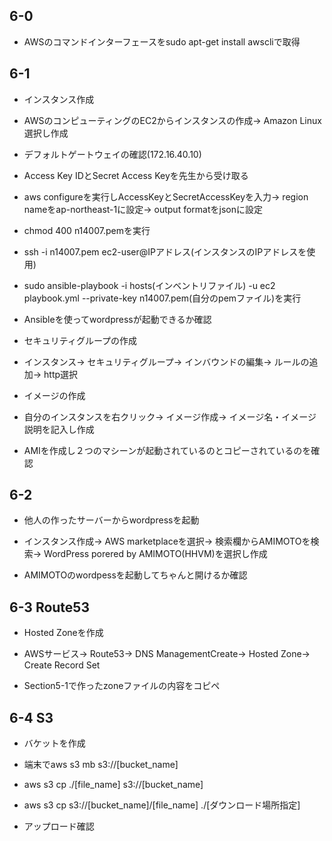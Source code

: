 ## 6-0    




* AWSのコマンドインターフェースをsudo apt-get install awscliで取得


## 6-1



* インスタンス作成

* AWSのコンピューティングのEC2からインスタンスの作成→ Amazon Linux選択し作成

* デフォルトゲートウェイの確認(172.16.40.10)

* Access Key IDとSecret Access Keyを先生から受け取る

* aws configureを実行しAccessKeyとSecretAccessKeyを入力→ region nameをap-northeast-1に設定→ output formatをjsonに設定

* chmod 400 n14007.pemを実行

* ssh -i n14007.pem ec2-user@IPアドレス(インスタンスのIPアドレスを使用)

* sudo ansible-playbook -i hosts(インベントリファイル) -u ec2 playbook.yml --private-key n14007.pem(自分のpemファイル)を実行

* Ansibleを使ってwordpressが起動できるか確認


* セキュリティグループの作成

* インスタンス→ セキュリティグループ→ インバウンドの編集→ ルールの追加→ 
http選択

* イメージの作成

* 自分のインスタンスを右クリック→ イメージ作成→ イメージ名・イメージ説明を記入し作成

* AMIを作成し２つのマシーンが起動されているのとコピーされているのを確認


##  6-2 




* 他人の作ったサーバーからwordpressを起動

* インスタンス作成→ AWS marketplaceを選択→ 検索欄からAMIMOTOを検索→ WordPress porered by AMIMOTO(HHVM)を選択し作成

* AMIMOTOのwordpessを起動してちゃんと開けるか確認

##  6-3 Route53

* Hosted Zoneを作成

*  AWSサービス→ Route53→ DNS ManagementCreate→ Hosted Zone→　Create Record Set

* Section5-1で作ったzoneファイルの内容をコピペ

##  6-4 S3

* バケットを作成

* 端末でaws s3 mb s3://[bucket_name]

* aws s3 cp ./[file_name] s3://[bucket_name]

* aws s3 cp s3://[bucket_name]/[file_name] ./[ダウンロード場所指定]

* アップロード確認
